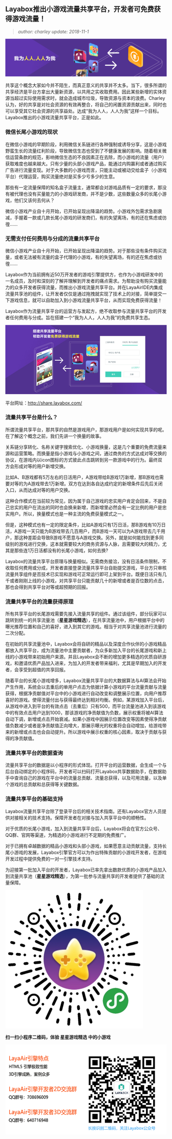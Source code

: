 ## Layabox推出小游戏流量共享平台，开发者可免费获得游戏流量！

> *author: charley    update: 2018-11-1*

![图](img/0.png) 

共享这个概念大家如今并不陌生，而真正意义的共享并不太多。当下，很多所谓的共享经济是平台方拿出大量新资源，以共用之实收取费用。因此某些新增的实体资源当超过实际使用需求时，就会造成城市垃圾，导致资源与资本的浪费。Charley认为，好的共享是对社会资源的有效再整合，将自己的闲置资源贡献出来，同时也可以享受其它社会资源的共享益处。达成“我为人人，人人为我”这样一个目标。Layabox推出的小游戏流量共享平台，正是如此。



### 微信长尾小游戏的现状

在微信小游戏的早期阶段，利用微信关系链进行各种强制或诱导分享，这是小游戏野蛮生长的流量红利阶段，导致微信生态也受到了不健康发展的影响。随着相关微信运营条款的规范，影响微信生态的不良因素正在去除，而小游戏的流量（用户）获取难度也越来越大。只有少量的头部小游戏产品，能通过内购赢利或者通过购买广告进行流量变现。对于大多数的小游戏而言，只能主动或被动交给盒子（小游戏平台）代理运营，购买流量绝对是买多少亏多少的生意。

那些有一定流量保障的知名盒子流量主，通常都会对游戏品质有一定的要求，那没有被代理也没有买量能力的小游戏研发商，并不是少数，这些数量众多的长尾小游戏，他们又该何去何从？

微信小游戏产业自十月开始，已开始呈现出降温的趋势。小游戏外包需求急剧衰减，手握着一款或几款长尾小游戏的研发商们，有的失望离场，有的还在焦虑或彷徨……



### 无需支付任何费用与分成的流量共享平台

微信小游戏产业自十月开始，已开始呈现出降温的趋势。对于那些没有条件购买流量，或者无法被有流量的盒子代理的小游戏，有的失望离场，有的还在焦虑或彷徨……

Layabox作为当前拥有近50万开发者的游戏引擎提供方，也作为小游戏研发中的一名成员，及时和深刻的了解并理解到开发者的痛点需求。为帮助没有购买流量能力的众多开发者获得流量，而推出小游戏流量共享平台。并在LayaAirIDE内集成流量共享池的组件，让开发者仅仅是通过拖拽就实现了技术上的对接，简单提交一下游戏信息，就可以自助加入到小游戏流量共享平台，从而实现免费获得流量！

Layabox作为流量共享平台的运营方与发起方，绝不收取参与流量共享平台的开发者任何费用与分成。旨在搭建一个“我为人人，人人为我”的免费共享生态。

![img](img/share.jpg) 

平台网址：http://share.layabox.com/



### 流量共享平台是什么？

所谓流量共享平台，那共享的自然是游戏用户，那游戏用户是如何实现共享的呢。在了解这个概念之前，我们先讲一个换量的故事。

关系链分享转化、名称关键字搜索优化、小游戏换量，这是几个重要的免费流量来源和运营策略。而换量是指小游戏与小游戏之间，通过商务的方式达成对等交换的协议，在游戏内以icon图标的方式彼此点击跳转到另一款游戏中的行为。最终双方会形成对等的用户新增交换。

比如A、B游戏都有5万左右的日活用户，A游戏带给B游戏1万新增，那B游戏也需要对等的为A游戏带去1万新增。双方在达到各自达成约定的新增条件后先后关闭入口，从而达成对等的用户交换。

这种合作模式在当前较为常见，因为属于自己游戏的忠实用户肯定会回来，不是自己忠实的用户在流出的同时也会换来新增，而新增里必然会有一定比例的用户是忠实用户。所以，换量模式也是一种主流的免费获量模式之一。

但是，这种模式也有一定的限定条件，比如A游戏只有1万日活，那B游戏有10万日活，A游戏一天只能为B游戏带去几百用户，而B游戏一天可以为A游戏带去几千用户，那这种差距会导致B游戏不愿意与A游戏交换。另外，就是如何能找到更多同级别的游戏进行交换，这本就需要较大的商务资源与人脉，且需要较大的精力，尤其是那些连1万日活都没有的长尾小游戏，如何去换?

Layabox的流量共享平台原理与换量相似。无需商务接洽，没有日活条件限制，不收取任何费用或分成，开发者直接登录流量共享平台自助提交游戏，平台方只审核流量共享组件是否技术已实现和游戏可正常运行即可上架到平台。既便日活只有几千或者刚刚上线的小游戏，对共享平台只能贡献几十的新增或者是百位数的点击，那也会得到共享平台对等或超预期的回报。



### 流量共享平台的流量获得原理

所有共享平台的长尾游戏需要先接入流量共享的组件。通过该组件，部分玩家可以跳转到统一的共享流量池（**星星游戏精选**），在共享流量池中，用户根据平台中的曝光推荐位置和自己的喜好，进入到其它的游戏。相当于对共享流量池进行流量的二次分配。

在初始的共享流量池中，Layabox会将自研的精品以及深度合作伙伴的小游戏精品都放入共享平台，成为流量池中主要贡献者，为众多新加入平台的长尾游戏和新上线的小游戏带来初始用户来源。并且Layabox会不断的增加更多精选的优质自研游戏，和邀请优质产品加入进来，为加入的开发者带来福利，尤其是早期加入的开发者，会享受到超值的共享回报。

随着平台的长尾小游戏增多，Layabox流量共享平台的大数据算法与AI算法会开始产生作用，系统会以去重后的单用户点击为依据计算小游戏的平台流量贡献与流量获得，根据净贡献值对平台中的小游戏进行自动改变和调整展示位置，向用户推荐喜好的游戏。使得流量付出与获得最终达到相对均衡。例如，某游戏加入平台后，从游戏中进入到平台的有效点击（去重后）只有500，而平台流量池进入到该游戏中的有效点击用户达到1000，那该游戏的净贡献值为负数，展示权重将被AI算法自动下调，新增或点击开始衰减。如果小游戏中因展示位置改变等因素使得净贡献值负数减少或者是净贡献值正向增大，那展示曝光的权重将会自动增加，给游戏带来的新增或点击也会自动提升。所以游戏中展示权重的核心因素，取决于贡献与获得的净贡献值。



### 流量共享平台的数据查询

​	流量共享平台的数据是以小程序的形式体现。打开平台的运营数据，会生成一个与后台自动绑定的小程序码，开发者可以扫码打开Layabox共享数据助手，在数据助手中查询自己的游戏在平台中的流量总贡献、流量总获得，以及可用流量，以及单个游戏的总贡献和总获得等关键数据。



### 流量共享平台的基础支持

Layabox流量共享平台除了登录平台后的相关技术指南。还有Layabox官方人员提供对接相关的技术支持。保障开发者在对接与加入共享平台中的顺畅性。

对于优质的长尾小游戏，加入到流量共享平台后，Layabox将会在官方公众号、QQ群、官网等渠道，为精选的小游戏进行不定期的免费推广。

对于已拥有卓越数据的精品小游戏和头部小游戏，如果愿意主动贡献流量，支持长尾小游戏的发展，Layabox引擎官方可以为作出特殊贡献的小游戏开发者，在游戏开发过程中提供免费的一对一引擎技术支持。

为迎接第一批加入平台的开发者，Layabox已率先拿出数款优质的小游戏产品加入到流量共享池（**星星游戏精选**），为第一批参与流量共享的开发者提供了基础的流量保障。

![img](img/2code.jpg) 

**扫一扫小程序二维码，体验 星星游戏精选 中的小游戏**



![img](img/layabox.png) 